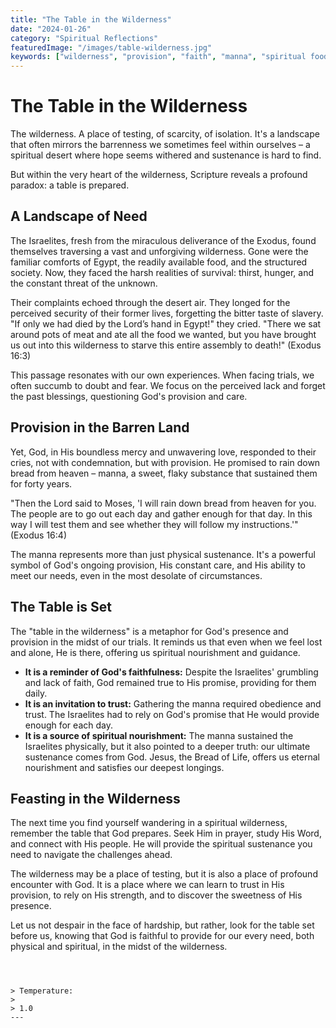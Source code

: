 ```yaml
---
title: "The Table in the Wilderness"
date: "2024-01-26"
category: "Spiritual Reflections"
featuredImage: "/images/table-wilderness.jpg"
keywords: ["wilderness", "provision", "faith", "manna", "spiritual food"]
---
```


# The Table in the Wilderness

The wilderness. A place of testing, of scarcity, of isolation. It's a landscape that often mirrors the barrenness we sometimes feel within ourselves – a spiritual desert where hope seems withered and sustenance is hard to find.

But within the very heart of the wilderness, Scripture reveals a profound paradox: a table is prepared.

## A Landscape of Need

The Israelites, fresh from the miraculous deliverance of the Exodus, found themselves traversing a vast and unforgiving wilderness. Gone were the familiar comforts of Egypt, the readily available food, and the structured society. Now, they faced the harsh realities of survival: thirst, hunger, and the constant threat of the unknown.

Their complaints echoed through the desert air. They longed for the perceived security of their former lives, forgetting the bitter taste of slavery. "If only we had died by the Lord’s hand in Egypt!" they cried. "There we sat around pots of meat and ate all the food we wanted, but you have brought us out into this wilderness to starve this entire assembly to death!" (Exodus 16:3)

This passage resonates with our own experiences. When facing trials, we often succumb to doubt and fear. We focus on the perceived lack and forget the past blessings, questioning God's provision and care.

## Provision in the Barren Land

Yet, God, in His boundless mercy and unwavering love, responded to their cries, not with condemnation, but with provision. He promised to rain down bread from heaven – manna, a sweet, flaky substance that sustained them for forty years.

"Then the Lord said to Moses, 'I will rain down bread from heaven for you. The people are to go out each day and gather enough for that day. In this way I will test them and see whether they will follow my instructions.'" (Exodus 16:4)

The manna represents more than just physical sustenance. It's a powerful symbol of God's ongoing provision, His constant care, and His ability to meet our needs, even in the most desolate of circumstances.

## The Table is Set

The "table in the wilderness" is a metaphor for God's presence and provision in the midst of our trials. It reminds us that even when we feel lost and alone, He is there, offering us spiritual nourishment and guidance.

- **It is a reminder of God's faithfulness:** Despite the Israelites' grumbling and lack of faith, God remained true to His promise, providing for them daily.
- **It is an invitation to trust:** Gathering the manna required obedience and trust. The Israelites had to rely on God's promise that He would provide enough for each day.
- **It is a source of spiritual nourishment:** The manna sustained the Israelites physically, but it also pointed to a deeper truth: our ultimate sustenance comes from God. Jesus, the Bread of Life, offers us eternal nourishment and satisfies our deepest longings.

## Feasting in the Wilderness

The next time you find yourself wandering in a spiritual wilderness, remember the table that God prepares. Seek Him in prayer, study His Word, and connect with His people. He will provide the spiritual sustenance you need to navigate the challenges ahead.

The wilderness may be a place of testing, but it is also a place of profound encounter with God. It is a place where we can learn to trust in His provision, to rely on His strength, and to discover the sweetness of His presence.

Let us not despair in the face of hardship, but rather, look for the table set before us, knowing that God is faithful to provide for our every need, both physical and spiritual, in the midst of the wilderness.

```



> Temperature:
>
> 1.0
---

```
